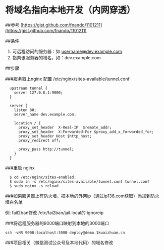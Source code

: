 # 将域名指向本地开发（内网穿透）

##参考
[https://gist.github.com/fnando/1101211](https://gist.github.com/fnando/1101211)

##条件

1. 可远程访问的服务器：如 username@dev.example.com
2. 指向该服务器的域名，如：dev.example.com

##步骤

###服务器上nginx 配置 /etc/nginx/sites-available/tunnel.conf

```
  upstream tunnel {
    server 127.0.0.1:9000; 
  }
  
  server {
    listen 80; 
    server_name dev.example.com;
    
    location / {
      proxy_set_header  X-Real-IP  $remote_addr;
      proxy_set_header  X-Forwarded-For $proxy_add_x_forwarded_for;
      proxy_set_header Host $http_host;
      proxy_redirect off;
      
      proxy_pass http://tunnel;
    }
  }
```
###重启 nginx

```
  $ cd /etc/nginx/sites-enabled;
  $ sudo ln -s /etc/nginx/sites-available/tunnel.conf tunnel.conf
  $ sudo nginx -s reload
```

###如果服务器上有防火墙，把本地的外网ip（通过ip138.com获取）添加到防火墙白名单

  例: fail2ban修改 /etc/fai2ban/jail.local的 ignoreip 
  
###将远程服务器的9000端口映射到本地的3000端口

```
ssh -vNR 9000:localhost:3000 deploy@demo.1kuaizhuan.cn
```

###项目相关（微信测试公众号及本地代码）的域名修改
